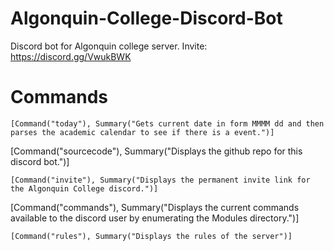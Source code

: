 # Algonquin-College-Discord-Bot
Discord bot for Algonquin college server. Invite: https://discord.gg/VwukBWK

# Commands
```
[Command("today"), Summary("Gets current date in form MMMM dd and then parses the academic calendar to see if there is a event.")]
```
[Command("sourcecode"), Summary("Displays the github repo for this discord bot.")]
```
[Command("invite"), Summary("Displays the permanent invite link for the Algonquin College discord.")]
```
[Command("commands"), Summary("Displays the current commands available to the discord user by enumerating the Modules directory.")]
```
[Command("rules"), Summary("Displays the rules of the server")]
```
